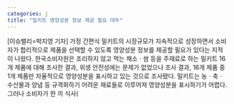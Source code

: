 ```yaml
---
categories: j
title: "밀키트 영양성분 정보 제공 필요 대두"
---
```

[이슈밸리=박지영 기자] 가정 간편식 밀키트의 시장규모가 지속적으로 성장하면서 소비자가 합리적으로 제품을 선택할 수 있도록 영양성분 정보를 제공할 필요가 있다는 지적이 나왔다. 한국소비자원은 조리하지 않고 먹는 채소ㆍ쌈 등을 주재료로 하는 밀키트 16개 제품에 대해 조사한 결과, 위생 안전성에는 문제가 없었으나 조사 결과, 16개 제품 중 1개 제품만 자율적으로 영양성분을 표시하고 있는 것으로 조사됐다. 밀키트는 농ㆍ축ㆍ수산물과 양념 등 규격화하기 어려운 재료들로 이루어져 영양성분을 표시하기가 어렵다. 그러나 소비자가 한 끼 식사(